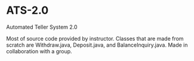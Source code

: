 # ATS-2.0
Automated Teller System 2.0

Most of source code provided by instructor. Classes that are made from scratch are Withdraw.java, Deposit.java, and BalanceInquiry.java. Made in collaboration with a group.
